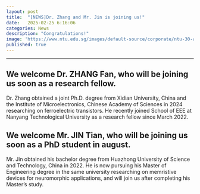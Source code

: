 ```yaml
---
layout: post
title:  "[NEWS]Dr. Zhang and Mr. Jin is joining us!"
date:   2025-02-25 6:16:06
categories: News
description: "Congratulations!"
image: 'https://www.ntu.edu.sg/images/default-source/corporate/ntu-30-anniversary-logoc1850609-db51-4cc8-9788-62c50778e47b.svg'
published: true
---
```



---

## We welcome Dr. ZHANG Fan, who will be joining us soon as a research fellow. 

Dr. Zhang obtained a joint Ph.D. degree from Xidian University, China and the Institute of Microelectronics, Chinese Academy of Sciences in 2024 researching on ferroelectric transistors. He recently joined School of EEE at Nanyang Technological University as a research fellow since March 2022.

## We welcome Mr. JIN Tian, who will be joining us soon as a PhD student in august. 

Mr. Jin obtained his bachelor degree from Huazhong University of Science and Technology, China in 2022. He is now pursuing his Master of Engineering degree in the same university researching on memristive devices for neuromorphic applications, and will join us after completing his Master’s study.

